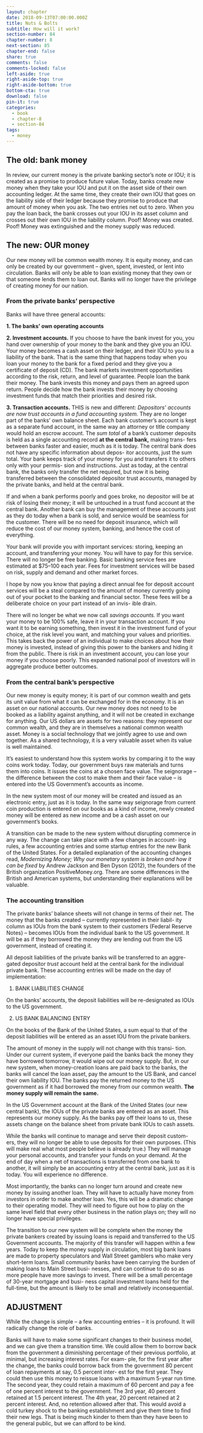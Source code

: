 ```yaml
---
layout: chapter
date: 2018-09-13T07:00:00.000Z
title: Nuts & Bolts
subtitle: How will it work?
section-number: 84
chapter-number: 8
next-section: 85
chapter-end: false
share: true
comments: false
comments-locked: false
left-aside: true
right-aside-top: true
right-aside-bottom: true
bottom-cta: true
download: false
pin-it: true
categories:
  - book
  - chapter-8
  - section-84
tags:
  - money
---
```

## The old: bank money

In review, our current money is the private banking sector’s note or IOU;
it is created as a promise to produce future value. Today, banks create
new money when they take your IOU and put it on the asset side of
their own accounting ledger. At the same time, they create their own
IOU that goes on the liability side of their ledger because they promise
to produce that amount of money when you ask. The two entries net
out to zero. When you pay the loan back, the bank crosses out your
IOU in its asset column and crosses out their own IOU in the liability
column. Poof! Money was created. Poof! Money was extinguished and
the money supply was reduced.

## The new: OUR money

Our new money will be common wealth money. It is equity money,
and can only be created by our government – given, spent, invested,
or lent into circulation. Banks will only be able to loan existing money
that they own or that someone lends them to loan out. Banks will no
longer have the privilege of creating money for our nation.

### From the private banks’ perspective

Banks will have three general accounts:

**1. The banks’ own operating accounts**

**2. Investment accounts.** If you choose to have the bank invest for
    you, you hand over ownership of your money to the bank and
       they give you an IOU. Your money becomes a cash asset on their
       ledger, and their IOU to you is a liability of the bank. That is
       the same thing that happens today when you loan your money
       to the bank for a fixed period and they give you a certificate
       of deposit (CD). The bank markets investment opportunities
according to the risk, return, and level of guarantee. People
loan the bank their money. The bank invests this money and
pays them an agreed upon return. People decide how the bank
invests their money by choosing investment funds that match
their priorities and desired risk.

**3. Transaction accounts.** THIS is new and different: _Depositors’_
    _accounts are now trust accounts in a fund accounting system._ They
       are no longer part of the banks’ own balance sheet. Each bank
    customer’s account is kept as a separate fund account, in the
       same way an attorney or title company would hold an escrow
       account. The _sum total_ of a bank’s customer deposits is held as
       a single accounting record **at the central bank,** making trans-
    fers between banks faster and easier, much as it is today. The
    central bank does not have any specific information about depos-
    itor accounts, just the sum total. Your bank keeps track of your
    money for you and transfers it to others only with your permis-
       sion and instructions. Just as today, at the central bank, the banks
       only transfer the net required, but now it is being transferred
    between the consolidated depositor trust accounts, managed by
    the private banks, and held at the central bank.

If and when a bank performs poorly and goes broke, no depositor will
be at risk of losing their money; it will be untouched in a trust fund
account at the central bank. Another bank can buy the management
of these accounts just as they do today when a bank is sold, and service
would be seamless for the customer. There will be no need for deposit
insurance, which will reduce the cost of our money system, banking,
and hence the cost of everything.

Your bank will provide you with important services: storing, keeping
an account, and transferring your money. You will have to pay for this
service. There will no longer be free banking. Basic banking service fees
are estimated at $75–100 each year. Fees for investment services will be
based on risk, supply and demand and other market forces.

I hope by now you know that paying a direct annual fee for deposit
account services will be a steal compared to the amount of money
currently going out of your pocket to the banking and financial sector.
These fees will be a deliberate choice on your part instead of an invis-
ible drain.

There will no longer be what we now call _savings accounts._ If you want
your money to be 100% safe, leave it in your transaction account. If you
want it to be earning something, then invest it in the investment fund
of your choice, at the risk level you want, and matching your values and
priorities. This takes back the power of an individual to make choices
about how their money is invested, instead of giving this power to the
bankers and hiding it from the public. There is risk in an investment
account, you can lose your money if you choose poorly. This expanded
national pool of investors will in aggregate produce better outcomes.

### From the central bank’s perspective

Our new money is equity money; it is part of our common wealth and
gets its unit value from what it can be exchanged for in the economy. It
is an asset on our national accounts. Our new money does not need to
be booked as a liability against anything, and it will not be created in
exchange for anything. Our US dollars are assets for two reasons: they
represent our common wealth, and they are in themselves a national
common wealth asset. Money is a social technology that we jointly agree
to use and own together. As a shared technology, it is a very valuable
asset when its value is well maintained.

It’s easiest to understand how this system works by comparing it to the
way coins work today. Today, our government buys raw materials and
turns them into coins. It issues the coins at a chosen face value. The
seignorage – the difference between the cost to make them and their
face value – is entered into the US Government’s accounts as income.

In the new system most of our money will be created and issued as an
electronic entry, just as it is today. In the same way seignorage from
current coin production is entered on our books as a kind of income,
newly created money will be entered as new income and be a cash asset
on our government’s books.

A transition can be made to the new system without disrupting commerce
in any way. The change can take place with a few changes in account-
ing rules, a few accounting entries and some startup entries for the new
Bank of the United States. For a detailed explanation of the accounting
changes read, _Modernizing Money; Why our monetary system is broken
and how it can be fixed_ by Andrew Jackson and Ben Dyson (2012), the
founders of the British organization PositiveMoney.org. There are some
differences in the British and American systems, but understanding their
explanations will be valuable.

### The accounting transition

The private banks’ balance sheets will not change in terms of their net.
The money that the banks created – currently represented in their liabil-
ity column as IOUs from the bank system to their customers (Federal
Reserve Notes) – becomes IOUs from the individual bank to the US
government. It will be as if they borrowed the money they are lending
out from the US government, instead of creating it.

All deposit liabilities of the private banks will be transferred to an aggre-
gated depositor _trust_ account held at the central bank for the individual
private bank. These accounting entries will be made on the day of
implementation:

1. BANK LIABILITIES CHANGE

On the banks’ accounts, the deposit liabilities will be re-designated as
IOUs to the US government.

2. US BANK BALANCING ENTRY

On the books of the Bank of the United States, a sum equal to that of the
deposit liabilities will be entered as an asset IOU from the private bankers.

The amount of money in the supply will not change with this transi-
tion. Under our current system, if everyone paid the banks back the
money they have borrowed tomorrow, it would wipe out our money
supply. But, in our new system, when money-creation loans are paid
back to the banks, the banks will cancel the loan asset, pay the amount
to the US Bank, and cancel their own liability IOU. The banks pay the
returned money to the US government as if it had borrowed the money
from our common wealth. **The money supply will remain the same.**

In the US Government account at the Bank of the United States (our
new central bank), the IOUs of the private banks are entered as an asset.
This represents our money supply. As the banks pay off their loans to
us, these assets change on the balance sheet from private bank IOUs to
cash assets.

While the banks will continue to manage and serve their deposit custom-
ers, they will no longer be able to use deposits for their own purposes.
(This will make real what most people believe is already true.) They
will manage your personal accounts, and transfer your funds on your
demand. At the end of day when a net of transactions is transferred
from one bank to another, it will simply be an accounting entry at the
central bank, just as it is today. You will experience no difference.

Most importantly, the banks can no longer turn around and create new
money by issuing another loan. They will have to actually have money
from investors in order to make another loan. Yes, this will be a dramatic
change to their operating model. They will need to figure out how to
play on the same level field that every other business in the nation plays
on; they will no longer have special privileges.

The transition to our new system will be complete when the money the
private bankers created by issuing loans is repaid and transferred to the
US Government accounts. The majority of this transfer will happen
within a few years. Today to keep the money supply in circulation,
most big bank loans are made to property speculators and Wall Street
gamblers who make very short-term loans. Small community banks
have been carrying the burden of making loans to Main Street busi-
nesses, and can continue to do so as more people have more savings to
invest. There will be a small percentage of 30-year mortgage and busi-
ness capital investment loans held for the full-time, but the amount is
likely to be small and relatively inconsequential.

## ADJUSTMENT

While the change is simple – a few accounting entries – it is profound.
It will radically change the role of banks.

Banks will have to make some significant changes to their business
model, and we can give them a transition time. We could allow them
to borrow back from the government a diminishing percentage of their
previous portfolio, at minimal, but increasing interest rates. For exam-
ple, for the first year after the change, the banks could borrow back from
the government 80 percent of loan repayments at say, 0.5 percent inter-
est for the first year. They could then use this money to reissue loans
with a maximum 5-year run time. The second year, they could retain
a maximum of 60 percent and pay a fee of one percent interest to the
government. The 3rd year, 40 percent retained at 1.5 percent interest.
The 4th year, 20 percent retained at 2 percent interest. And, no retention
allowed after that. This would avoid a cold turkey shock to the banking
establishment and give them time to find their new legs. That is being
much kinder to them than they have been to the general public, but
we can afford to be kind.
